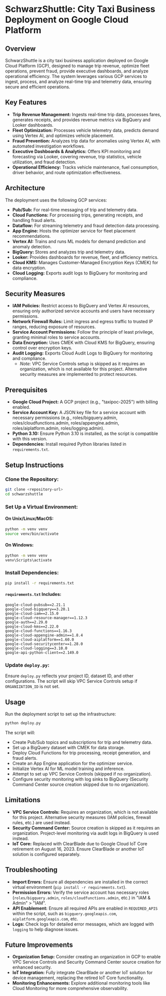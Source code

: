 # SchwarzShuttle: City Taxi Business Deployment on Google Cloud Platform

## Overview
SchwarzShuttle is a city taxi business application deployed on Google Cloud Platform (GCP), designed to manage trip revenue, optimize fleet operations, prevent fraud, provide executive dashboards, and analyze operational efficiency. The system leverages various GCP services to ingest, process, and analyze real-time trip and telemetry data, ensuring secure and efficient operations.

## Key Features
- **Trip Revenue Management:** Ingests real-time trip data, processes fares, generates receipts, and provides revenue metrics via BigQuery and Looker dashboards.
- **Fleet Optimization:** Processes vehicle telemetry data, predicts demand using Vertex AI, and optimizes vehicle placement.
- **Fraud Prevention:** Analyzes trip data for anomalies using Vertex AI, with automated investigation workflows.
- **Executive Dashboards & Analytics:** Offers KPI monitoring and forecasting via Looker, covering revenue, trip statistics, vehicle utilization, and fraud detection.
- **Operational Efficiency:** Tracks vehicle maintenance, fuel consumption, driver behavior, and route optimization effectiveness.

## Architecture
The deployment uses the following GCP services:
- **Pub/Sub:** For real-time messaging of trip and telemetry data.
- **Cloud Functions:** For processing trips, generating receipts, and handling fraud alerts.
- **Dataflow:** For streaming telemetry and fraud detection data processing.
- **App Engine:** Hosts the optimizer service for fleet placement recommendations.
- **Vertex AI:** Trains and runs ML models for demand prediction and anomaly detection.
- **BigQuery:** Stores and analyzes trip and telemetry data.
- **Looker:** Provides dashboards for revenue, fleet, and efficiency metrics.
- **Cloud KMS:** Manages Customer-Managed Encryption Keys (CMEK) for data encryption.
- **Cloud Logging:** Exports audit logs to BigQuery for monitoring and compliance.

## Security Measures
- **IAM Policies:** Restrict access to BigQuery and Vertex AI resources, ensuring only authorized service accounts and users have necessary permissions.
- **Network Firewall Rules:** Limit ingress and egress traffic to trusted IP ranges, reducing exposure of resources.
- **Service Account Permissions:** Follow the principle of least privilege, granting minimal roles to service accounts.
- **Data Encryption:** Uses CMEK with Cloud KMS for BigQuery, ensuring control over encryption keys.
- **Audit Logging:** Exports Cloud Audit Logs to BigQuery for monitoring and compliance.
  - *Note:* VPC Service Controls setup is skipped as it requires an organization, which is not available for this project. Alternative security measures are implemented to protect resources.

## Prerequisites
- **Google Cloud Project:** A GCP project (e.g., "taxipoc-2025") with billing enabled.
- **Service Account Key:** A JSON key file for a service account with necessary permissions (e.g., roles/bigquery.admin, roles/cloudfunctions.admin, roles/appengine.admin, roles/aiplatform.admin, roles/logging.admin).
- **Python 3.10:** Ensure Python 3.10 is installed, as the script is compatible with this version.
- **Dependencies:** Install required Python libraries listed in `requirements.txt`.

## Setup Instructions
### Clone the Repository:
```bash
git clone <repository-url>
cd schwarzshuttle
```

### Set Up a Virtual Environment:
#### On Unix/Linux/MacOS:
```bash
python -m venv venv
source venv/bin/activate
```

#### On Windows:
```bash
python -m venv venv
venv\Scripts\activate
```

### Install Dependencies:
```bash
pip install -r requirements.txt
```

#### `requirements.txt` Includes:
```text
google-cloud-pubsub==2.21.1
google-cloud-bigquery==3.20.1
google-cloud-iam==2.15.0
google-cloud-resource-manager==1.12.3
google-auth==2.29.0
google-cloud-kms==2.22.0
google-cloud-functions==1.16.3
google-cloud-appengine-admin==1.8.4
google-cloud-aiplatform==1.60.0
google-cloud-securitycenter==1.28.0
google-cloud-logging==3.10.0
google-api-python-client==2.149.0
```

### Update `deploy.py`:
Ensure `deploy.py` reflects your project ID, dataset ID, and other configurations. The script will skip VPC Service Controls setup if `ORGANIZATION_ID` is not set.

## Usage
Run the deployment script to set up the infrastructure:
```bash
python deploy.py
```

The script will:
- Create Pub/Sub topics and subscriptions for trip and telemetry data.
- Set up a BigQuery dataset with CMEK for data storage.
- Deploy Cloud Functions for trip processing, receipt generation, and fraud alerts.
- Create an App Engine application for the optimizer service.
- Initialize Vertex AI for ML model training and inference.
- Attempt to set up VPC Service Controls (skipped if no organization).
- Configure security monitoring with log sinks to BigQuery (Security Command Center source creation skipped due to no organization).

## Limitations
- **VPC Service Controls:** Requires an organization, which is not available for this project. Alternative security measures (IAM policies, firewall rules, etc.) are used instead.
- **Security Command Center:** Source creation is skipped as it requires an organization. Project-level monitoring via audit logs in BigQuery is used instead.
- **IoT Core:** Replaced with ClearBlade due to Google Cloud IoT Core retirement on August 16, 2023. Ensure ClearBlade or another IoT solution is configured separately.

## Troubleshooting
- **Import Errors:** Ensure all dependencies are installed in the correct virtual environment (`pip install -r requirements.txt`).
- **Permission Errors:** Verify the service account has necessary roles (`roles/bigquery.admin`, `roles/cloudfunctions.admin`, etc.) in "IAM & Admin" > "IAM".
- **API Enablement:** Ensure all required APIs are enabled in `REQUIRED_APIS` within the script, such as `bigquery.googleapis.com`, `aiplatform.googleapis.com`, etc.
- **Logs:** Check logs for detailed error messages, which are logged with `logging` to help diagnose issues.

## Future Improvements
- **Organization Setup:** Consider creating an organization in GCP to enable VPC Service Controls and Security Command Center source creation for enhanced security.
- **IoT Integration:** Fully integrate ClearBlade or another IoT solution for device management, replacing the retired IoT Core functionality.
- **Monitoring Enhancements:** Explore additional monitoring tools like Cloud Monitoring for more comprehensive observability.

